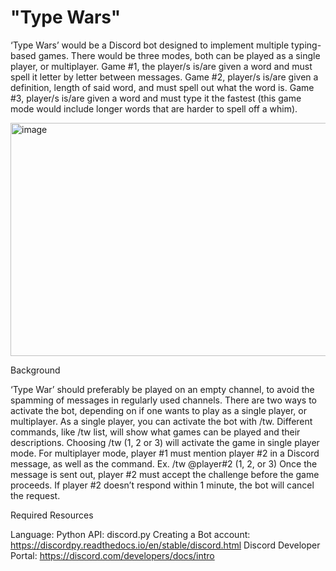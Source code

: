 # "Type Wars"

‘Type Wars’ would be a Discord bot designed to implement multiple typing-based games. There would be three modes, both can be played as a single player, or multiplayer. Game #1, the player/s is/are given a word and must spell it letter by letter between messages. Game #2, player/s is/are given a definition, length of said word, and must spell out what the word is. Game #3, player/s is/are given a word and must type it the fastest (this game mode would include longer words that are harder to spell off a whim).  

<img width="1558" height="373" alt="image" src="https://github.com/user-attachments/assets/785e72d6-37e5-4a0a-9e2e-a77bab330089" />

Background

‘Type War’ should preferably be played on an empty channel, to avoid the spamming of messages in regularly used channels. There are two ways to activate the bot, depending on if one wants to play as a single player, or multiplayer.
As a single player, you can activate the bot with /tw. Different commands, like /tw list, will show what games can be played and their descriptions. Choosing /tw (1, 2 or 3) will activate the game in single player mode.
For multiplayer mode, player #1 must mention player #2 in a Discord message, as well as the command.
Ex. /tw @player#2 (1, 2, or 3)
Once the message is sent out, player #2 must accept the challenge before the game proceeds. If player #2 doesn’t respond within 1 minute, the bot will cancel the request.

Required Resources

Language: Python
API: discord.py
Creating a Bot account: https://discordpy.readthedocs.io/en/stable/discord.html
Discord Developer Portal: https://discord.com/developers/docs/intro

